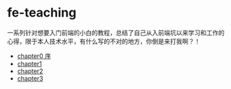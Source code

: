 # fe-teaching
<p>一系列针对想要入门前端的小白的教程，总结了自己从入前端坑以来学习和工作的心得，限于本人技术水平，有什么写的不对的地方，你倒是来打我啊？！</p>
<ul>
	<li>
		<a href="./chapter0.md">chapter0  序</a>
	</li>
	<li>
		<a href="./chapter1.md">chapter1</a>
	</li>
	<li>
		<a href="./chapter2.md">chapter2</a>
	</li>
	<li>
		<a href="./chapter3.md">chapter3</a>
	</li>
</ul>
